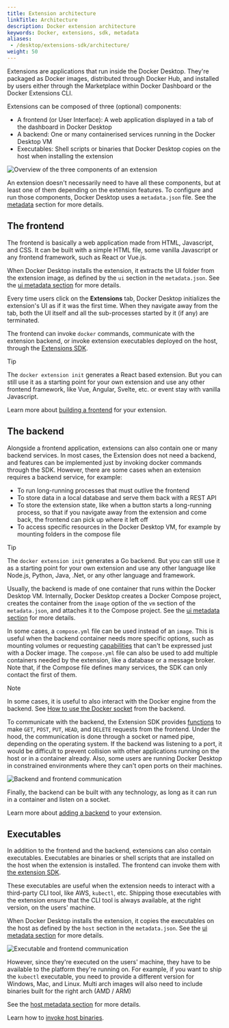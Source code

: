 ```yaml
---
title: Extension architecture
linkTitle: Architecture
description: Docker extension architecture
keywords: Docker, extensions, sdk, metadata
aliases:
 - /desktop/extensions-sdk/architecture/
weight: 50
---
```


Extensions are applications that run inside the Docker Desktop. They're packaged as Docker images, distributed
through Docker Hub, and installed by users either through the Marketplace within Docker Dashboard or the
Docker Extensions CLI.

Extensions can be composed of three (optional) components:
- A frontend (or User Interface): A web application displayed in a tab of the dashboard in Docker Desktop
- A backend: One or many containerised services running in the Docker Desktop VM
- Executables: Shell scripts or binaries that Docker Desktop copies on the host when installing the extension

![Overview of the three components of an extension](images/extensions-architecture.png?w=600h=400)

An extension doesn't necessarily need to have all these components, but at least one of them depending on the extension features.
To configure and run those components, Docker Desktop uses a `metadata.json` file. See the
[metadata](metadata) section for more details.

## The frontend

The frontend is basically a web application made from HTML, Javascript, and CSS. It can be built with a simple HTML
file, some vanilla Javascript or any frontend framework, such as React or Vue.js.

When Docker Desktop installs the extension, it extracts the UI folder from the extension image, as defined by the
`ui` section in the `metadata.json`. See the [ui metadata section](metadata.md#ui-section) for more details.

Every time users click on the **Extensions** tab, Docker Desktop initializes the extension's UI as if it was the first time. When they navigate away from the tab, both the UI itself and all the sub-processes started by it (if any) are terminated.

The frontend can invoke `docker` commands, communicate with the extension backend, or invoke extension executables
deployed on the host, through the [Extensions SDK](https://www.npmjs.com/package/@docker/extension-api-client).

> [!TIP]
>
> The `docker extension init` generates a React based extension. But you can still use it as a starting point for
> your own extension and use any other frontend framework, like Vue, Angular, Svelte, etc. or event stay with
> vanilla Javascript.

Learn more about [building a frontend](../build/frontend-extension-tutorial.md) for your extension.

## The backend

Alongside a frontend application, extensions can also contain one or many backend services. In most cases, the Extension does not need a backend, and features can be implemented just by invoking docker commands through the SDK. However, there are some cases when an extension requires a backend
	service, for example:
- To run long-running processes that must outlive the frontend
- To store data in a local database and serve them back with a REST API
- To store the extension state, like when a button starts a long-running process, so that if you navigate away
  from the extension and come back, the frontend can pick up where it left off
- To access specific resources in the Docker Desktop VM, for example by mounting folders in the compose
file

> [!TIP]
>
> The `docker extension init` generates a Go backend. But you can still use it as a starting point for
> your own extension and use any other language like Node.js, Python, Java, .Net, or any other language and framework.

Usually, the backend is made of one container that runs within the Docker Desktop VM. Internally, Docker Desktop creates
a Docker Compose project, creates the container from the `image` option of the `vm` section of the `metadata.json`, and
attaches it to the Compose project. See the [ui metadata section](metadata.md#vm-section) for more details.

In some cases, a `compose.yml` file can be used instead of an `image`. This is useful when the backend container
needs more specific options, such as mounting volumes or requesting [capabilities](https://docs.docker.com/engine/reference/run/#runtime-privilege-and-linux-capabilities)
that can't be expressed just with a Docker image. The `compose.yml` file can also be used to add multiple containers
needed by the extension, like a database or a message broker.
Note that, if the Compose file defines many services, the SDK can only contact the first of them.

> [!NOTE]
>
> In some cases, it is useful to also interact with the Docker engine from the backend.
> See [How to use the Docker socket](../guides/use-docker-socket-from-backend.md) from the backend.

To communicate with the backend, the Extension SDK provides [functions](../dev/api/backend.md#get) to make `GET`,
`POST`, `PUT`, `HEAD`, and `DELETE` requests from the frontend. Under the hood, the communication is done through a socket
or named pipe, depending on the operating system. If the backend was listening to a port, it would be difficult to
prevent collision with other applications running on the host or in a container already. Also, some users are
running Docker Desktop in constrained environments where they can't open ports on their machines.

![Backend and frontend communication](images/extensions-arch-2.png?w=500h=300)

Finally, the backend can be built with any technology, as long as it can run in a container and listen on a socket.

Learn more about [adding a backend](../build/backend-extension-tutorial.md) to your extension.

## Executables

In addition to the frontend and the backend, extensions can also contain executables. Executables are binaries or shell scripts
that are installed on the host when the extension is installed. The frontend can invoke them with [the extension SDK](../dev/api/backend.md#invoke-an-extension-binary-on-the-host).

These executables are useful when the extension needs to interact with a third-party CLI tool, like AWS, `kubectl`, etc.
Shipping those executables with the extension ensure that the CLI tool is always available, at the right version, on
the users' machine.

When Docker Desktop installs the extension, it copies the executables on the host as defined by the `host` section in
the `metadata.json`. See the [ui metadata section](metadata.md#host-section) for more details.

![Executable and frontend communication](images/extensions-arch-3.png?w=250h=300)

However, since they're executed on the users' machine, they have to be available to the platform they're running on.
For example, if you want to ship the `kubectl` executable, you need to provide a different version for Windows, Mac,
and Linux. Multi arch images will also need to include binaries built for the right arch (AMD / ARM)


See the [host metadata section](metadata.md#host-section) for more details.

Learn how to [invoke host binaries](../guides/invoke-host-binaries.md).
